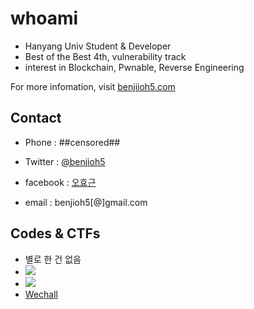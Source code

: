# whoami

- Hanyang Univ Student & Developer
- Best of the Best 4th, vulnerability track
- interest in Blockchain, Pwnable, Reverse Engineering

For more infomation, visit [benjiioh5.com](https://benjioh5.com)

## Contact

- Phone : ##censored##

- Twitter : [@benjioh5](https://twitter.com/benjioh5)

- facebook : [오효근](https://www.facebook.com/benjamin.hk.oh)
- email : benjioh5[@]gmail.com

## Codes & CTFs
- 별로 한 건 없음
- ![](https://www.codewars.com/users/benjioh5/badges/large)
- [![](http://mazassumnida.wtf/api/generate_badge?boj=benjioh5)](https://www.acmicpc.net/user/benjioh5)
- [Wechall](https://www.wechall.net/profile/DEADBEEF)
